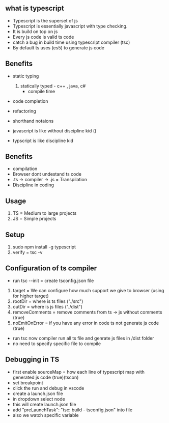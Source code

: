 ## what is typescript

- Typescript is the superset of js
- Typescript is essentially javascript with type checking.
- It is build on top on js
- Every js code is valid ts code
- catch a bug in build time using typescript compiler (tsc)
- By default ts uses (es5) to generate js code

## Benefits

- static typing
  1.  statically typed - c++ , java, c#
      - compile time
- code completion
- refactoring
- shorthand notaions

- javascript is like without discipline kid ()
- typscript is like discipline kid

## Benefits

- compilation
- Browser dont undestand ts code
- .ts -> compiler -> .js = Transpilation
- Discipline in coding

## Usage

1. TS = Medium to large projects
2. JS = Simple projects

## Setup

1. sudo npm install -g typescript
2. verify = tsc -v

## Configuration of ts compiler

- run tsc --init = create tsconfig.json file

1. target = We can configure how much support we give to browser (using for higher target)
2. rootDir = where is ts files ("./src")
3. outDir = where is js files ("./dist")
4. removeComments = remove comments from ts -> js without comments (true)
5. noEmitOnError = if you have any error in code ts not generate js code (true)

- run tsc now compiler run all ts file and genrate js files in /dist folder
- no need to specify specific file to compile

## Debugging in TS

- first enable sourceMap = how each line of typescript map with generated js code (true)(tscon)
- set breakpoint
- click the run and debug in vscode
- create a launch.json file
- in dropdown select node
- this will create launch.json file
- add "preLaunchTask": "tsc: build - tsconfig.json" into file
- also we watch specific variable
